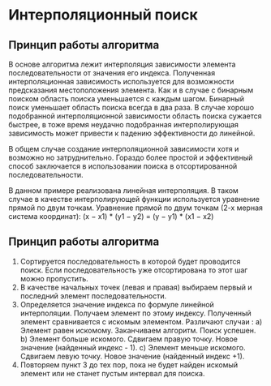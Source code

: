 # Интерполяционный поиск

## Принцип работы алгоритма

В основе алгоритма лежит интерполяция зависимости элемента последовательности от
значения его индекса. Полученная интерполяционная зависимость используется для возможности
предсказания местоположения элемента. Как и в случае с бинарным поиском область поиска
уменьшается с каждым шагом. Бинарный поиск уменьшает область поиска всегда в два раза. В
случае хорошо подобранной интерполяционной зависимости область поиска сужается быстрее, в
тоже время неудачно подобранная интерполирующая зависимость может привести к падению
эффективности до линейной.

В общем случае создание интерполяционной зависимости хотя и возможно но
затруднительно. Гораздо более простой и эффективный способ заключается в использовании
поиска в отсортированной последовательности.

В данном примере реализована линейная интерполяция. В таком случае
в качестве интерполирующей функции используется уравнение прямой по двум точкам.
Уравнение прямой по двум точкам (2-х мерная система координат):
(x − x1) * (y1 − y2) =  (y − y1) * (x1 − x2)

## Принцип работы алгоритма

1) Сортируется последовательность в которой будет проводится поиск. Если последовательность
уже отсортирована то этот шаг можно пропустить.
2) В качестве начальных точек (левая и правая) выбираем первый и последний элемент
последовательности.
3) Определяется значение индекса по формуле линейной интерполяции. Получаем элемент по
этому индексу. Полученный элемент сравнивается с искомым элементом. Различают случаи :
a) Элемент равен искомому. Заканчиваем алгоритм. Поиск успешен.
b) Элемент больше искомого. Сдвигаем правую точку. Новое значение (найденный индекс - 1).
c) Элемент меньше искомого. Сдвигаем левую точку. Новое значение (найденный индекс +1).
4) Повторяем пункт 3 до тех пор, пока не будет найден искомый элемент или не станет пустым
интервал для поиска.
